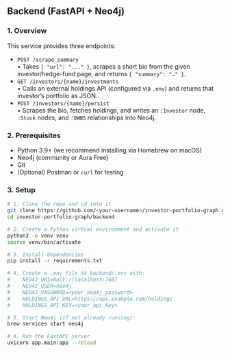 ## Backend (FastAPI + Neo4j)

### 1. Overview
This service provides three endpoints:
- `POST /scrape_summary`  
  • Takes `{ "url": "..." }`, scrapes a short bio from the given investor/hedge-fund page, and returns `{ "summary": "…" }`.
- `GET /investors/{name}/investments`  
  • Calls an external holdings API (configured via `.env`) and returns that investor’s portfolio as JSON.
- `POST /investors/{name}/persist`  
  • Scrapes the bio, fetches holdings, and writes an `:Investor` node, `:Stock` nodes, and `:OWNS` relationships into Neo4j.

### 2. Prerequisites
- Python 3.9+ (we recommend installing via Homebrew on macOS)
- Neo4j (community or Aura Free)
- Git 
- (Optional) Postman or `curl` for testing

### 3. Setup

```bash
# 1. Clone the repo and cd into it
git clone https://github.com/<your-username>/investor-portfolio-graph.git
cd investor-portfolio-graph/backend

# 2. Create a Python virtual environment and activate it
python3 -m venv venv
source venv/bin/activate

# 3. Install dependencies
pip install -r requirements.txt

# 4. Create a .env file at backend/.env with:
#    NEO4J_URI=bolt://localhost:7687
#    NEO4J_USER=neo4j
#    NEO4J_PASSWORD=<your_neo4j_password>
#    HOLDINGS_API_URL=https://api.example.com/holdings
#    HOLDINGS_API_KEY=<your_api_key>

# 5. Start Neo4j (if not already running):
brew services start neo4j

# 6. Run the FastAPI server
uvicorn app.main:app --reload
